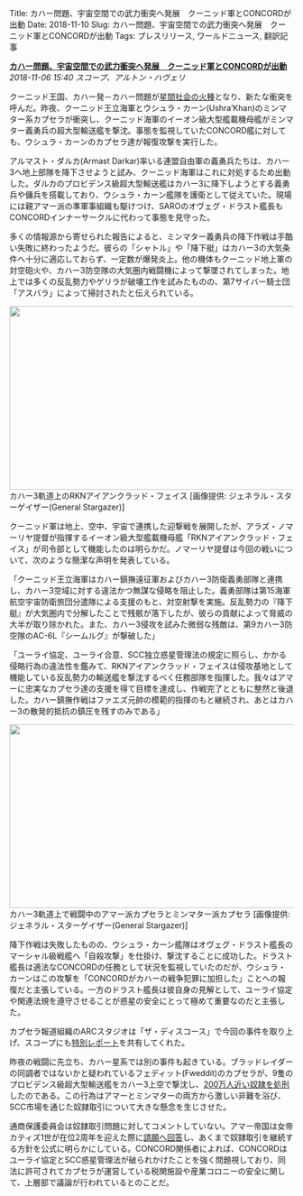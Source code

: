 Title: カハー問題、宇宙空間での武力衝突へ発展　クーニッド軍とCONCORDが出動
Date: 2018-11-10
Slug: カハー問題、宇宙空間での武力衝突へ発展　クーニッド軍とCONCORDが出動
Tags: プレスリリース, ワールドニュース, 翻訳記事

<p class="lead"><strong><a href="https://community.eveonline.com/news/news-channels/world-news/kahah-situation-escalates-to-mass-violence-in-space-khanid-forces-and-concord-respond/">カハー問題、宇宙空間での武力衝突へ発展　クーニッド軍とCONCORDが出動</a></strong><br/>
<em>2018-11-06 15:40 スコープ、アルトン・ハヴェリ</em></p>
<p>クーニッド王国、カハー発－カハー問題が<a href="https://community.eveonline.com/news/news-channels/world-news/republic-and-federation-condemn-kahah-massacres-threaten-sanctions-or-worse/">星間社会の火種</a>となり、新たな衝突を呼んだ。昨夜、クーニッド王立海軍とウシュラ・カーン(Ushra’Khan)のミンマター系カプセラが衝突し、クーニッド海軍のイーオン級大型艦載機母艦がミンマター義勇兵の超大型輸送艦を撃沈。事態を監視していたCONCORD艦に対しても、ウシュラ・カーンのカプセラ達が報復攻撃を実行した。</p>
<p>アルマスト・ダルカ(Armast Darkar)率いる連盟自由軍の義勇兵たちは、カハー3へ地上部隊を降下させようと試み、クーニッド海軍はこれに対処するため出動した。ダルカのプロビデンス級超大型輸送艦はカハー3に降下しようとする義勇兵や傭兵を搭載しており、ウシュラ・カーン艦隊を護衛として従えていた。現場には親アマー派の準軍事組織も駆けつけ、SAROのオヴェグ・ドラスト艦長もCONCORDインナーサークルに代わって事態を見守った。</p>
<p>多くの情報源から寄せられた報告によると、ミンマター義勇兵の降下作戦は手酷い失敗に終わったようだ。彼らの「シャトル」や「降下艇」はカハー3の大気条件へ十分に適応しておらず、一定数が爆発炎上。他の機体もクーニッド地上軍の対空砲火や、カハー3防空隊の大気圏内戦闘機によって撃墜されてしまった。地上では多くの反乱勢力やゲリラが破壊工作を試みたものの、第7サイバー騎士団「アスバラ」によって掃討されたと伝えられている。</p>
<p><img class="alignnone" height="326" src="https://evekatsu.github.io/parrot-archives/images/カハー問題、宇宙空間での武力衝突へ発展　クーニッド軍とCONCORDが出動-1.jpg" width="580"/><br/>
カハー3軌道上のRKNアイアンクラッド・フェイス [画像提供: ジェネラル・スターゲイザー(General Stargazer)]</p>
<p>クーニッド軍は地上、空中、宇宙で連携した迎撃戦を展開したが、アラズ・ノマーリヤ提督が指揮するイーオン級大型艦載機母艦「RKNアイアンクラッド・フェイス」が司令部として機能したのは明らかだ。ノマーリヤ提督は今回の戦いについて、次のような簡潔な声明を発表している。</p>
<p>「クーニッド王立海軍はカハー鎮撫遠征軍およびカハー3防衛義勇部隊と連携し、カハー3空域に対する違法かつ無謀な侵略を阻止した。義勇部隊は第15海軍航空宇宙防衛旅団分遣隊による支援のもと、対空射撃を実施。反乱勢力の『降下艇』が大気圏内で分解したことで残骸が落下したが、彼らの貢献によって脅威の大半が取り除かれた。また、カハー3侵攻を試みた微弱な残敵は、第9カハー3防空隊のAC-6L『シームルグ』が撃破した」</p>
<p>「ユーライ協定、ユーライ合意、SCC独立惑星管理法の規定に照らし、かかる侵略行為の違法性を鑑みて、RKNアイアンクラッド・フェイスは侵攻基地として機能している反乱勢力の輸送艦を撃沈するべく任務部隊を指揮した。我々はアマーに忠実なカプセラ達の支援を得て目標を達成し、作戦完了とともに整然と後退した。カハー鎮撫作戦はファエズ元帥の模範的指揮のもと継続され、あとはカハー3の散発的抵抗の鎮圧を残すのみである」</p>
<p><img class="alignnone" height="326" src="https://evekatsu.github.io/parrot-archives/images/カハー問題、宇宙空間での武力衝突へ発展　クーニッド軍とCONCORDが出動-2.jpg" width="580"/><br/>
カハー3軌道上で戦闘中のアマー派カプセラとミンマター派カプセラ [画像提供: ジェネラル・スターゲイザー(General Stargazer)]</p>
<p>降下作戦は失敗したものの、ウシュラ・カーン艦隊はオヴェグ・ドラスト艦長のマーシャル級戦艦へ「自殺攻撃」を仕掛け、撃沈することに成功した。ドラスト艦長は適法なCONCORDの任務として状況を監視していたのだが、ウシュラ・カーンはこの攻撃を「CONCORDがカハーの戦争犯罪に加担した」ことへの報復だと主張している。一方のドラスト艦長は彼自身の見解として、ユーライ協定や関連法規を遵守させることが惑星の安全にとって極めて重要なのだと主張した。</p>
<p>カプセラ報道組織のARCスタジオは「ザ・ディスコース」で今回の事件を取り上げ、スコープにも<a href="https://www.youtube.com/watch?v=w3njTflGMuo">特別レポート</a>を共有してくれた。</p>
<p>昨夜の戦闘に先立ち、カハー星系では別の事件も起きている。ブラッドレイダーの同調者ではないかと疑われているフェディット(Fweddit)のカプセラが、9隻のプロビデンス級超大型輸送艦をカハー3上空で撃沈し、<a href="https://forums.eveonline.com/t/in-the-skies-of-kahah-a-message-shall-be-sent/117966">200万人近い奴隷を処刑</a>したのである。この行為はアマーとミンマターの両方から激しい非難を浴び、SCC市場を通じた奴隷取引について大きな懸念を生じさせた。</p>
<p>通商保護委員会は奴隷取引問題に対してコメントしていない。アマー帝国は女帝カティズ1世が在位2周年を迎えた際に<a href="https://community.eveonline.com/news/news-channels/world-news/empress-catiz-i-honors-amarr-loyalist-capsuleer-groups-pie-and-cva-and-responds-to-petitions/">請願へ回答</a>し、あくまで奴隷取引を継続する方針を公式に明らかにしている。CONCORD関係者によれば、CONCORDはユーライ協定とSCC惑星管理法が破られかけたことを強く問題視しており、同法に許可されてカプセラが運営している税関施設や産業コロニーの安全に関して、上層部で議論が行われているとのことだ。</p>

